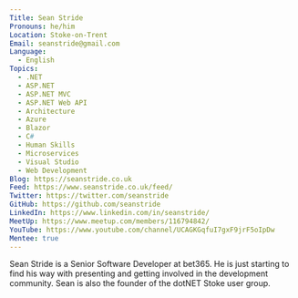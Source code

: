 ```yaml
---
Title: Sean Stride
Pronouns: he/him
Location: Stoke-on-Trent
Email: seanstride@gmail.com
Language:
  - English
Topics:
  - .NET
  - ASP.NET
  - ASP.NET MVC
  - ASP.NET Web API
  - Architecture
  - Azure
  - Blazor
  - C#
  - Human Skills
  - Microservices
  - Visual Studio
  - Web Development
Blog: https://seanstride.co.uk
Feed: https://www.seanstride.co.uk/feed/
Twitter: https://twitter.com/seanstride
GitHub: https://github.com/seanstride
LinkedIn: https://www.linkedin.com/in/seanstride/
MeetUp: https://www.meetup.com/members/116794842/
YouTube: https://www.youtube.com/channel/UCAGKGqfuI7gxF9jrF5oIpDw
Mentee: true
---
```

Sean Stride is a Senior Software Developer at bet365. He is just starting to find his way with presenting and getting involved in the development community. Sean is also the founder of the dotNET Stoke user group.

